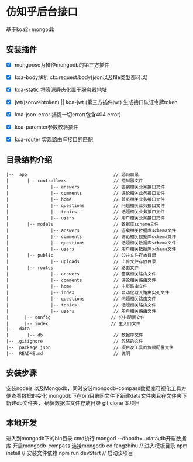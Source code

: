 # 仿知乎后台接口 #
基于koa2+mongodb

## 安装插件 ##
- [x] mongoose为操作mongodb的第三方插件
- [x] koa-body解析 ctx.request.body(json以及file类型都可以)
- [x] koa-static 将资源静态化置于服务器地址
- [x] jwt(jsonwebtoken) ||  koa-jwt (第三方插件jwt) 生成接口认证令牌token
- [x] koa-json-error  捕捉一切error(包含404 error)
- [x] koa-paramter参数校验插件
- [x] koa-router 实现路由与接口的匹配

 
## 目录结构介绍 ##

    |--  app                                 // 源码目录  
    |       |-- controllers                  // 控制器文件  
    |                |-- answers             // 答案相关业务接口文件  
    |                |-- comments            // 评论相关业务接口文件  
    |                |-- home                // 首页相关业务接口文件  
    |                |-- questions           // 问题相关业务接口文件  
    |                |-- topics              // 话题相关业务接口文件  
    |                |-- users               // 用户相关业务接口文件  
    |       |-- models                       // 数据库scheme文件  
    |                |-- answers             // 答案相关数据库schema文件  
    |                |-- comments            // 评论相关数据库schema文件  
    |                |-- questions           // 话题相关数据库schema文件  
    |                |-- users               // 用户相关数据库schema文件  
    |       |-- public                       // 公共文件存放目录  
    |                |-- uploads             // 上传文件存放目录  
    |       |-- routes                       // 路由文件  
    |                |-- answers             // 答案相关路由文件  
    |                |-- comments            // 评论相关路由文件  
    |                |-- home                // 主页路由文件  
    |                |-- index               // 自动化载入路由实列文件  
    |                |-- questions           // 问题相关路由文件  
    |                |-- topics              // 话题相关路由文件  
    |                |-- users               // 用户相关路由文件  
    |      |-- config                       // 公共配置文件  
    |      |-- index                        // 主入口文件  
    |--  data                               
    |       |-- db                           // 数据库文件      
    |-- .gitignore                           // 忽略的文件  
    |--  package.json                        // 项目及工具的依赖配置文件  
    |--  README.md                           // 说明  


## 安装步骤 ##

  安装nodejs 以及Mongodb，同时安装mongodb-compass数据库可视化工具方便查看数据的变化
  mongodb下在bin目录同文件下新建data文件夹且在文件夹下新建db文件夹，
  确保数据库文件存放目录
  git clone 本项目


## 本地开发 ##

  进入到mongodb下的bin目录  cmd执行 mongod --dbpath=..\data\db开启数据库
  开启mongodb-compass 连接mongodb
  cd fangzhihu      // 进入模板目录
  npm install       // 安装文件依赖
  npm run devStart  // 启动该项目



